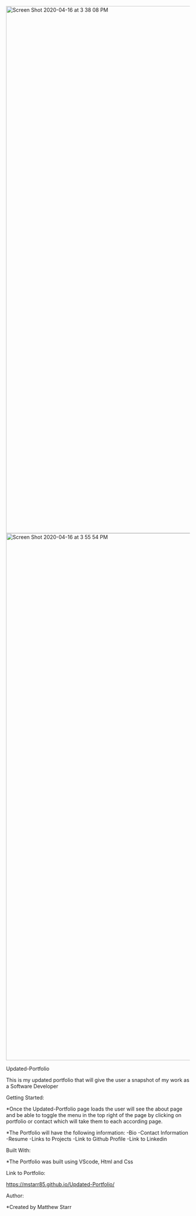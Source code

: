 <img width="1440" alt="Screen Shot 2020-04-16 at 3 38 08 PM" src="https://user-images.githubusercontent.com/53281244/79507989-b8fd7980-8006-11ea-9ad7-98d7bf7ebf52.png">

<img width="1440" alt="Screen Shot 2020-04-16 at 3 55 54 PM" src="https://user-images.githubusercontent.com/53281244/79508354-6e303180-8007-11ea-9557-8a569b835c14.png">



Updated-Portfolio


This is my updated portfolio that will give the user a snapshot of my work as a Software Developer

Getting Started:

*Once the Updated-Portfolio page loads the user will see the about page and be able to toggle the menu in the top right of the page by clicking on portfolio or contact which will take them to each according page.     

*The Portfolio will have the following information:
-Bio 
-Contact Information
-Resume
-Links to Projects 
-Link to Github Profile
-Link to Linkedin


Built With:

*The Portfolio was built using VScode, Html and Css

Link to Portfolio:

https://mstarr85.github.io/Updated-Portfolio/



Author:

*Created by Matthew Starr
